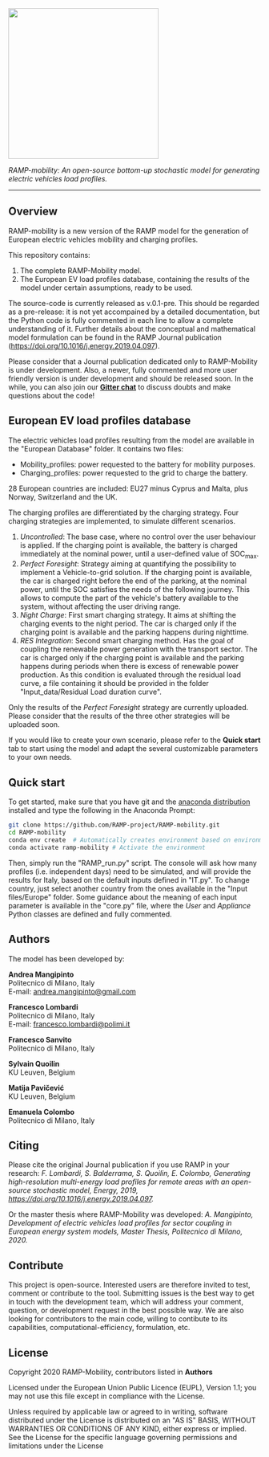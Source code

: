 <img src="https://github.com/RAMP-project/RAMP-mobility/blob/master/RAMP-mobility_logo_basic.png" width="300">

*RAMP-mobility: An open-source bottom-up stochastic model for generating electric vehicles load profiles.*

---

## Overview
RAMP-mobility is a new version of the RAMP model for the generation of European electric vehicles mobility and charging profiles.

This repository contains: 

1. The complete RAMP-Mobility model. 
2. The European EV load profiles database, containing the results of the model under certain assumptions, ready to be used. 

The source-code is currently released as v.0.1-pre. This should be regarded as a pre-release: it is not yet accompained by a detailed documentation, but the Python code is fully commented in each line to allow a complete understanding of it. 
Further details about the conceptual and mathematical model formulation can be found in the RAMP Journal publication (https://doi.org/10.1016/j.energy.2019.04.097). 

Please consider that a Journal publication dedicated only to RAMP-Mobility is under development. 
Also, a newer, fully commented and more user friendly version is under development and should be released soon. In the while, you can also join our **[Gitter chat](https://gitter.im/RAMP-project/community)** to discuss doubts and make questions about the code!

## European EV load profiles database

The electric vehicles load profiles resulting from the model are available in the "European Database" folder. It contains two files:

* Mobility_profiles: power requested to the battery for mobility purposes.
* Charging_profiles: power requested to the grid to charge the battery.
 
28 European countries are included: EU27 minus Cyprus and Malta, plus Norway, Switzerland and the UK.

The charging profiles are differentiated by the charging strategy. 
Four charging strategies are implemented, to simulate different scenarios. 

1. *Uncontrolled*: The base case, where no control over the user behaviour is applied. If the charging point is available, the battery is charged immediately at the nominal power, until a user-defined value of SOC<sub>max</sub>.
2. *Perfect Foresight*: Strategy aiming at quantifying the possibility to implement a Vehicle-to-grid solution. If the charging point is available, the car is charged right before the end of the parking, at the nominal power, until the SOC satisfies the needs of the following
journey. This allows to compute the part of the vehicle's battery available to the system, without affecting the user driving range. 
3. *Night Charge*: First smart charging strategy. It aims at shifting the charging events to the night period. The car is charged only if the charging point is available and the parking happens during nighttime.
4. *RES Integration*: Second smart charging method. Has the goal of coupling the renewable power generation with the transport sector. The car is charged only if the charging point is available and the parking happens during periods when there is excess of renewable power production. As this condition is evaluated through the residual load curve, a file containing it should be provided in the folder "Input_data/Residual Load duration curve".

Only the results of the *Perfect Foresight* strategy are currently uploaded. 
Please consider that the results of the three other strategies will be uploaded soon. 

If you would like to create your own scenario, please refer to the **Quick start** tab to start using the model and adapt the several customizable parameters to your own needs. 

## Quick start

To get started, make sure that you have git and the [anaconda distribution](https://www.anaconda.com/distribution/) installed and type the following in the Anaconda Prompt:

```bash
git clone https://github.com/RAMP-project/RAMP-mobility.git
cd RAMP-mobility
conda env create  # Automatically creates environment based on environment.yml
conda activate ramp-mobility # Activate the environment
```

Then, simply run the "RAMP_run.py" script. The console will ask how many profiles (i.e. independent days) need to be simulated, and will provide the results for Italy, based on the default inputs defined in "IT.py". To change country, just select another country from the ones available in the "Input files/Europe" folder. 
Some guidance about the meaning of each input parameter is available in the "core.py" file, where the *User* and *Appliance* Python classes are defined and fully commented. 

## Authors
The model has been developed by:

**Andrea Mangipinto** <br/>
Politecnico di Milano, Italy <br/>
E-mail: andrea.mangipinto@gmail.com<br/>

**Francesco Lombardi** <br/>
Politecnico di Milano, Italy <br/>
E-mail: francesco.lombardi@polimi.it <br/>

**Francesco Sanvito** <br/>
Politecnico di Milano, Italy <br/>

**Sylvain Quoilin** <br/>
KU Leuven, Belgium <br/>

**Matija Pavičević** <br/>
KU Leuven, Belgium <br/>

**Emanuela Colombo** <br/>
Politecnico di Milano, Italy <br/>

## Citing

Please cite the original Journal publication if you use RAMP in your research:
*F. Lombardi, S. Balderrama, S. Quoilin, E. Colombo, Generating high-resolution multi-energy load profiles for remote areas with an open-source stochastic model, Energy, 2019, https://doi.org/10.1016/j.energy.2019.04.097.*

Or the master thesis where RAMP-Mobility was developed:
*A. Mangipinto, Development of electric vehicles load profiles for sector coupling in European energy system models, Master Thesis, Politecnico di Milano, 2020.*

## Contribute
This project is open-source. Interested users are therefore invited to test, comment or contribute to the tool. Submitting issues is the best way to get in touch with the development team, which will address your comment, question, or development request in the best possible way. We are also looking for contributors to the main code, willing to contibute to its capabilities, computational-efficiency, formulation, etc. 

## License

Copyright 2020 RAMP-Mobility, contributors listed in **Authors**

Licensed under the European Union Public Licence (EUPL), Version 1.1; you may not use this file except in compliance with the License. 

Unless required by applicable law or agreed to in writing, software distributed under the License is distributed on an "AS IS" BASIS, WITHOUT WARRANTIES OR CONDITIONS OF ANY KIND, either express or implied. See the License for the specific language governing permissions and limitations under the License
